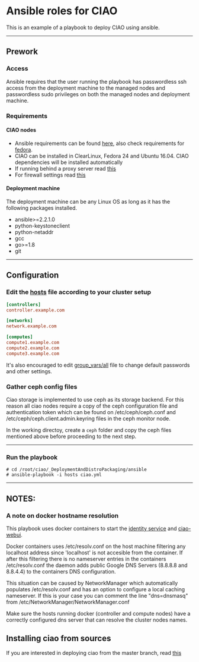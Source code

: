 # Ansible roles for CIAO
This is an example of a playbook to deploy CIAO using ansible.

---
## Prework

### Access
Ansible requires that the user running the playbook has passwordless ssh access
from the deployment machine to the managed nodes and passwordless sudo privileges
on both the managed nodes and deployment machine.

### Requirements

#### CIAO nodes
* Ansible requirements can be found
[here](http://docs.ansible.com/ansible/intro_installation.html#managed-node-requirements),
also check requirements for [fedora](doc/requirements.md#fedora).
* CIAO can be installed in ClearLinux, Fedora 24 and Ubuntu 16.04.
CIAO dependencies will be installed automatically
* If running behind a proxy server read [this](doc/requirements.md#proxies)
* For firewall settings read [this](doc/firewall.md)

#### Deployment machine
The deployment machine can be any Linux OS as long as it has the following packages installed.
* ansible>=2.2.1.0
* python-keystoneclient
* python-netaddr
* gcc
* go>=1.8
* git

---

## Configuration

### Edit the [hosts](hosts) file according to your cluster setup
```ini
[controllers]
controller.example.com

[networks]
network.example.com

[computes]
compute1.example.com
compute2.example.com
compute3.example.com
```

It's also encouraged to edit [group_vars/all](group_vars/all) file
to change default passwords and other settings.

### Gather ceph config files
Ciao storage is implemented to use ceph as its storage backend. For this reason all ciao nodes
require a copy of the ceph configuration file and authentication token which can be found on
/etc/ceph/ceph.conf and /etc/ceph/ceph.client.admin.keyring files in the ceph monitor node.

In the working directoy, create a `ceph` folder and copy the ceph files mentioned above
before proceeding to the next step.

---

### Run the playbook

```
# cd /root/ciao/_DeploymentAndDistroPackaging/ansible
# ansible-playbook -i hosts ciao.yml
```

---

## NOTES:

### A note on docker hostname resolution
This playbook uses docker containers to start the [identity service](https://hub.docker.com/r/clearlinux/keystone/) and [ciao-webui](https://hub.docker.com/r/clearlinux/ciao-webui/).

Docker containers uses /etc/resolv.conf on the host machine filtering any localhost
address since 'localhost' is not accesible from the container. If after this filtering
there is no nameserver entries in the containers /etc/resolv.conf the daemon adds
public Google DNS Servers (8.8.8.8 and 8.8.4.4) to the containers DNS configuration.

This situation can be caused by NetworkManager which automatically populates /etc/resolv.conf
and has an option to configure a local caching nameserver. If this is your case you can comment
the line "dns=dnsmasq" from /etc/NetworkManager/NetworkManager.conf

Make sure the hosts running docker (controller and compute nodes) have a correctly
configured dns server that can resolve the cluster nodes names.

## Installing ciao from sources
If you are interested in deploying ciao from the master branch, read [this](doc/development.md)
